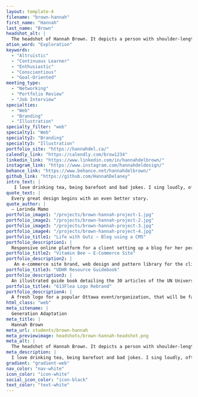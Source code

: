 ```yaml
---
layout: template-4
filename: "brown-hannah"
first_name: "Hannah"
last_name: "Brown"
headshot_alt: |
  The headshot of Hannah Brown. It depicts a person with shoulder-length, curly, brown hair, smiling brightly while facing the camera.
ation_word: "Exploration"
keywords:
  - "Altruistic"
  - "Continuous Learner"
  - "Enthusiastic"
  - "Conscientious"
  - "Goal-Oriented"
meeting_type:
  - "Networking"
  - "Portfolio Review"
  - "Job Interview"
specialties:
  - "Web"
  - "Branding"
  - "Illustration"
specialty_filter: "web"
specialty1: "Web"
specialty2: "Branding"
specialty3: "Illustration"
portfolio_site: "https://hannahdel.ca/"
calendly_link: "https://calendly.com/brow1234"
linkedin_link: "https://www.linkedin.com/in/hannahdelbrown/"
instagram_link: "https://www.instagram.com/hannahdeldesign/"
behance_link: "https://www.behance.net/hannahdelbrown/"
github_link: "https://github.com/HannahDelaney"
intro_text: |
   I love drinking tea, being barefoot and bad jokes. I sing loudly, often, and have spent far too much of my memory real estate on movie quotes. Most of all, I love graphic design.
quote_text: |
  Every great design begins with an even better story.
quote_author: |
  — Lorinda Mamo
portfolio_image1: "/projects/brown-hannah-project-1.jpg"
portfolio_image2: "/projects/brown-hannah-project-2.jpg"
portfolio_image3: "/projects/brown-hannah-project-3.jpg"
portfolio_image4: "/projects/brown-hannah-project-4.jpg"
portfolio_title1: "Life with Gutz — Blog using a CMS"
portfolio_description1: |
  Responsive online platform for a client setting up a blog for her personal brand, using Netlify as a CMS.
portfolio_title2: "Vitamin Bee — E-Commerce Site"
portfolio_description2: |
   An e-commerce site brand, web design and pattern library for the client to pull assets from. The designs are whimsical yet easy to navigate for users of various ages.
portfolio_title3: "UDHR Resource Guidebook"
portfolio_description3: |
  An illustrated guide book detailing the 30 articles of the UN Universal Declaration of Human Rights, for quick reference at home, work or in study.
portfolio_title4: "613Flea Logo Rebrand"
portfolio_description4: |
  A fresh logo for a popular Ottawa event/organization, that will be familiar and representative of all attendees and vendors.
html_class: "web"
meta_sitename: |
  Generation Adaptation
meta_title: |
  Hannah Brown
meta_url: students/brown-hannah
meta_previewimage: headshots/brown-hannah-headshot.png
meta_alt: |
  The headshot of Hannah Brown. It depicts a person with shoulder-length, curly, brown hair, smiling brightly while facing the camera.
meta_description: |
  I love drinking tea, being barefoot and bad jokes. I sing loudly, often, and have spent far too much of my memory real estate on movie quotes. Most of all, I love graphic design.
gradient: "gradient-web"
nav_color: "nav-white"
icon_color: "icon-white"
social_icon_color: "icon-black"
text_color: "text-white"
---
```

